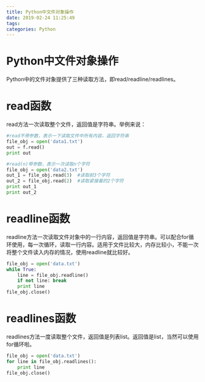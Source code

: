 ```yaml
---
title: Python中文件对象操作
date: 2019-02-24 11:25:49
tags:
categories: Python
---
```


# Python中文件对象操作

Python中的文件对象提供了三种读取方法，即read/readline/readlines。

# read函数

read方法一次读取整个文件，返回值是字符串。举例来说：

```python
#read不带参数，表示一下读取文件中所有内容，返回字符串
file_obj = open('data1.txt')
out = f.read()
print out

#read(n)带参数，表示一次读取n个字符
file_obj = open('data2.txt')
out_1 = file_obj.read(3)  #读取前3个字符
out_2 = file_obj.read(2)  #读取紧接着的2个字符
print out_1
print out_2
```

# readline函数

readline方法一次读取文件对象中的一行内容，返回值是字符串。可以配合for循环使用，每一次循环，读取一行内容。适用于文件比较大，内存比较小，不能一次将整个文件读入内存的情况，使用readline就比较好。

```python
file_obj = open('data.txt')
while True:
    line = file_obj.readline()
    if not line: break
    print line
file_obj.close()
```

# readlines函数

readlines方法一度读取整个文件，返回值是列表list。返回值是list，当然可以使用for循环啦。

```python
file_obj = open('data.txt')
for line in file_obj.readlines():
    print line
file_obj.close()
```
